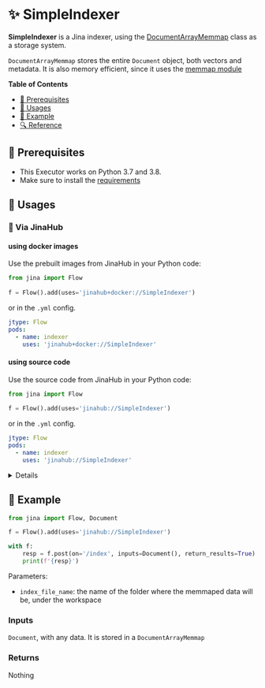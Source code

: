 # ✨ SimpleIndexer

**SimpleIndexer** is a Jina indexer, using the [DocumentArrayMemmap](https://github.com/jina-ai/jina/blob/master/jina/types/arrays/memmap.py) class as a storage system.

`DocumentArrayMemmap` stores the entire `Document` object, both vectors and metadata. It is also memory efficient, since it uses the [memmap module](https://docs.python.org/3.7/library/mmap.html) 

<!-- START doctoc generated TOC please keep comment here to allow auto update -->
<!-- DON'T EDIT THIS SECTION, INSTEAD RE-RUN doctoc TO UPDATE -->
**Table of Contents**

- [🌱 Prerequisites](#-prerequisites)
- [🚀 Usages](#-usages)
- [🎉️ Example](#%EF%B8%8F-example)
- [🔍️ Reference](#%EF%B8%8F-reference)

<!-- END doctoc generated TOC please keep comment here to allow auto update -->

## 🌱 Prerequisites

- This Executor works on Python 3.7 and 3.8. 
- Make sure to install the [requirements](requirements.txt)

## 🚀 Usages

### 🚚 Via JinaHub

#### using docker images

Use the prebuilt images from JinaHub in your Python code: 

```python
from jina import Flow
	
f = Flow().add(uses='jinahub+docker://SimpleIndexer')
```

or in the `.yml` config.
	
```yaml
jtype: Flow
pods:
  - name: indexer
    uses: 'jinahub+docker://SimpleIndexer'
```

#### using source code
Use the source code from JinaHub in your Python code:

```python
from jina import Flow
	
f = Flow().add(uses='jinahub://SimpleIndexer')
```

or in the `.yml` config.

```yaml
jtype: Flow
pods:
  - name: indexer
    uses: 'jinahub://SimpleIndexer'
```
<details>

### 📦️ Via Pypi

1. Install the `executor-indexers` package.

	```bash
	pip install git+https://github.com/jina-ai/executor-indexers/
	```

1. Use `executor-indexers` in your code

   ```python
   from jina import Flow
   from jinahub.indexers.SimpleIndexer import SimpleIndexer
   
   f = Flow().add(uses=SimpleIndexer)
   ```


### 🐳 Via Docker

1. Clone the repo and build the docker image

	```shell
	git clone https://github.com/jina-ai/executor-indexers/
	cd jinahub/simple/SimpleIndexer
	docker build -t simple-indexer-image .
	```

1. Use `simple-indexer-image` in your codes

	```python
	from jina import Flow
	
	f = Flow().add(uses='docker://simple-indexer-image:latest')
	```
	
</details>

## 🎉️ Example 

```python
from jina import Flow, Document

f = Flow().add(uses='jinahub://SimpleIndexer')

with f:
    resp = f.post(on='/index', inputs=Document(), return_results=True)
    print(f'{resp}')
```

Parameters:

- `index_file_name`: the name of the folder where the memmaped data will be, under the workspace

### Inputs 

`Document`, with any data. It is stored in a `DocumentArrayMemmap`

### Returns

Nothing


